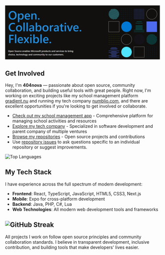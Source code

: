 ![Open Source at Microsoft](https://github.com/microsoft/.github/blob/main/images/open-at-microsoft.png)

## Get Involved
Hey, I'm **404nova** — passionate about open source, community collaboration, and building useful tools with great people. Right now, I'm working on exciting projects like my school management platform [gradient.nu](https://gradient.nu) and running my tech company [numblio.com](https://numblio.com), and there are excellent opportunities if you're looking to get involved or collaborate.

* [Check out my school management app](https://gradient.nu) - Comprehensive platform for managing school activities and resources
* [Explore my tech company](https://numblio.com) - Specialized in software development and parent company of multiple ventures
* [Browse my repositories](https://github.com/404nova) - Open source projects and contributions
* Use [repository issues](https://docs.github.com/en/issues/tracking-your-work-with-issues/creating-an-issue) 
  to ask questions specific to an individual repository or suggest improvements.

![Top Languages](https://github-readme-stats.vercel.app/api/top-langs/?username=404nova&layout=compact&theme=radical&langs_count=8)

## My Tech Stack
I have experience across the full spectrum of modern development:
- **Frontend**: React, TypeScript, JavaScript, HTML5, CSS3, Next.js
- **Mobile**: Expo for cross-platform development  
- **Backend**: Java, PHP, C#, Lua
- **Web Technologies**: All modern web development tools and frameworks

![GitHub Streak](https://github-readme-streak-stats.herokuapp.com/?user=404nova&theme=radical)
---

All projects I work on follow open source principles and community collaboration standards. I believe in transparent development, inclusive contribution, and building tools that make developers' lives easier.
